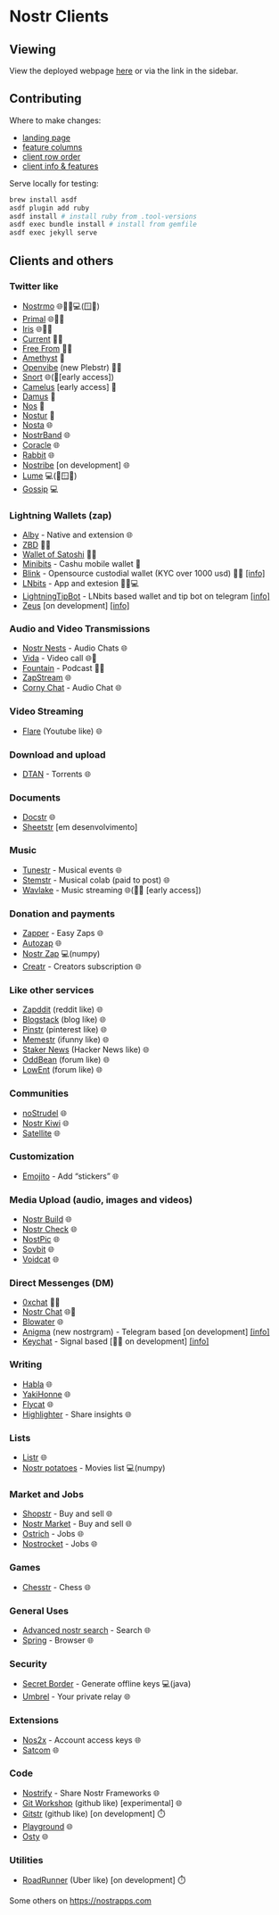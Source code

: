 # Nostr Clients

## Viewing

View the deployed webpage [here](https://nostorg.github.io/clients/) or via the link in the sidebar.

## Contributing

Where to make changes:

- [landing page](index.md)
- [feature columns](_data/features.yml)
- [client row order](_data/order.yml)
- [client info & features](_data/clients/)

Serve locally for testing:

```bash
brew install asdf
asdf plugin add ruby
asdf install # install ruby from .tool-versions
asdf exec bundle install # install from gemfile
asdf exec jekyll serve
```

## Clients and others

### Twitter like
- [Nostrmo](https://web.nostrmo.com) 🌐🤖🍎💻(🪟🍎)
- [Primal](https://primal.net) 🌐🤖🍎
- [Iris](https://iris.to) 🌐🤖🍎
- [Current](https://app.getcurrent.io) 🤖🍎
- [Free From](https://freefrom.space) 🤖🍎
- [Amethyst](https://amethyst.social) 🤖 
- [Openvibe](https://openvibe.social) (new Plebstr) 🤖🍎
- [Snort](https://snort.social) 🌐(🤖[early access])
- [Camelus](https://github.com/leo-lox/camelus) [early access] 🤖
- [Damus](https://damus.io) 🍎
- [Nos](https://nos.social) 🍎
- [Nostur](https://nostur.com) 🍎 
- [Nosta](https://nosta.me) 🌐
- [NostrBand](https://nostr.band) 🌐 
- [Coracle](https://coracle.social) 🌐
- [Rabbit](https://rabbit.syusui.net) 🌐
- [Nostribe](nostribe.com) [on development] 🌐
- [Lume](https://lume.nu) 💻(🐧🪟🍎)
- [Gossip](https://github.com/mikedilger/gossip) 💻

###  Lightning Wallets (zap)

- [Alby](https://getalby.com/) - Native and extension 🌐
- [ZBD](https://zbd.gg/) 🤖🍎 
- [Wallet of Satoshi](https://www.walletofsatoshi.com/) 🤖🍎
- [Minibits](minibits.cash) - Cashu mobile wallet 🤖
- [Blink](blink.sv) - Opensource custodial wallet (KYC over 1000 usd) 🤖🍎 [[info]](https://github.com/GaloyMoney/blinkbtc)
- [LNbits](lnbits.com) - App and extesion 🤖🍎💻
- [LightningTipBot](ln.tips) - LNbits based wallet and tip bot on telegram [[info]](https://github.com/LightningTipBot/LightningTipBot)
- [Zeus](https://zeuspay.com) [on development] [[info]]()

###  Audio and Video Transmissions
- [Nostr Nests](https://nostrnests.com) - Audio Chats 🌐
- [Vida](https://vida.live) - Video call 🌐🤖 
- [Fountain](https://fountain.fm) - Podcast 🤖🍎 
- [ZapStream](https://zap.stream) 🌐 
- [Corny Chat](https://cornychat.com) - Audio Chat 🌐 

### Video Streaming
- [Flare](https://flare.pub) (Youtube like) 🌐

### Download and upload
- [DTAN](https://dtan.xyz) - Torrents 🌐

### Documents
- [Docstr](https://docstr.com) 🌐
- [Sheetstr](github.com/vitorpamplona/sheetstr) [em desenvolvimento]

### Music
- [Tunestr](https://tunestr.io) - Musical events 🌐
- [Stemstr](https://stemstr.app) - Musical colab (paid to post) 🌐
- [Wavlake](https://wavlake.com) - Music streaming 🌐(🤖🍎 [early access])

### Donation and payments
- [Zapper](https://zap.nostraps.org) - Easy Zaps 🌐
- [Autozap](https://zapplepay.com/autozap) 🌐
- [Nostr Zap](https://github.com/SamSamskies/nostr-zap) 💻(numpy)
- [Creatr](https://creatr.nostr.wine) - Creators subscription 🌐

### Like other services
- [Zapddit](https://zapddit.com) (reddit like) 🌐 
- [Blogstack](https://blogstack.io) (blog like) 🌐 
- [Pinstr](https://pinstr.app) (pinterest like) 🌐 
- [Memestr](https://memestr.app) (ifunny like) 🌐
- [Staker News](https://stacker.news/) (Hacker News like) 🌐
- [OddBean](https://oddbean.com) (forum like) 🌐 
- [LowEnt](https://lowent.xyz) (forum like) 🌐 

### Communities
- [noStrudel](https://nostrudel.ninja) 🌐 
- [Nostr Kiwi](https://nostr.kiwi) 🌐 
- [Satellite](https://satellite.earth) 🌐 

### Customization
- [Emojito](https://emojito.meme) - Add “stickers” 🌐

### Media Upload (audio, images and videos)
- [Nostr Build](https://nostr.build) 🌐
- [Nostr Check](https://nostrcheck.me) 🌐
- [NostPic](https://nostpic.com) 🌐
- [Sovbit](https://files.sovbit.com) 🌐
- [Voidcat](https://void.cat) 🌐

### Direct Messenges (DM)
- [0xchat](https://0xchat.com) 🤖🍎 
- [Nostr Chat](https://nostrchat.io) 🌐🍎 
- [Blowater](https://blowater.deno.dev) 🌐
- [Anigma](https://anigma.io) (new nostrgram) - Telegram based [on development] [[info]](https://github.com/brilliancebitcoin/nostrgram)
- [Keychat](https://keychat.io) - Signal based [🤖🍎 on development] [[info]](https://github.com/rohanharikr/keychat.online)

### Writing
- [Habla](https://habla.news) 🌐
- [YakiHonne](https://yakihonne.com) 🌐 
- [Flycat](https://flycat.club) 🌐 
- [Highlighter](https://highlighter.com) - Share insights 🌐

### Lists
- [Listr](https://listr.lol) 🌐
- [Nostr potatoes](https://github.com/jrc-dev/nostr-potatoes) - Movies list 💻(numpy)

### Market and Jobs
- [Shopstr](https://shopstr.store) - Buy and sell 🌐 
- [Nostr Market](https://market.nostr.com) - Buy and sell 🌐 
- [Ostrich](https://ostrich.work) - Jobs 🌐 
- [Nostrocket](https://nostrocket.org) - Jobs 🌐 

### Games
- [Chesstr](https://chesstr.pages.dev) - Chess 🌐 

### General Uses
- [Advanced nostr search](https://advancednostrsearch.vercel.app) - Search 🌐 
- [Spring](https://spring.site) - Browser 🌐 

### Security
- [Secret Border](https://github.com/guilhermegps/secret-border) - Generate offline keys 💻(java)
- [Umbrel](Umbrel.com) - Your private relay 🌐

### Extensions
- [Nos2x](https://github.com/fiatjaf/nos2x) - Account access keys 🌐
- [Satcom](https://satcom.app) 🌐

### Code
- [Nostrify](https://nostrify.dev) - Share Nostr Frameworks 🌐
- [Git Workshop](https://gitworkshop.dev) (github like) [experimental] 🌐
- [Gitstr](https://github.com/fiatjaf/gitstr) (github like) [on development] ⏱️
- [Playground](https://playgrounnd.nostr.com) 🌐
- [Osty](https://osty.dev) 🌐

### Utilities
- [RoadRunner](https://github.com/42Pupusas/RoadRunner) (Uber like) [on development] ⏱️


Some others on https://nostrapps.com
